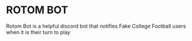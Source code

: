 # ROTOM BOT

Rotom Bot is a helpful discord bot that notifies Fake College Football users when it is their turn to play
